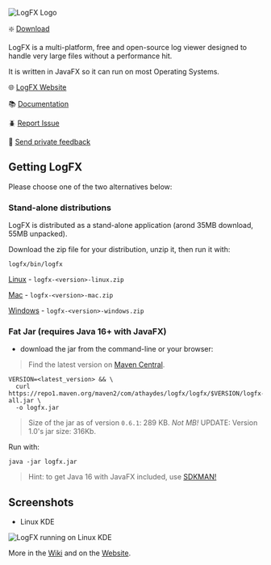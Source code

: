 ![LogFX Logo](docs/images/lofx-logo.png)

❇️ [Download](https://github.com/renatoathaydes/LogFX/releases/latest)

LogFX is a multi-platform, free and open-source log viewer designed to handle very large files without a performance hit.

It is written in JavaFX so it can run on most Operating Systems.

🌐 [LogFX Website](https://renatoathaydes.github.io/LogFX/)

📚 [Documentation](https://renatoathaydes.github.io/LogFX/docs/index.html)

🪲 [Report Issue](https://github.com/renatoathaydes/LogFX/issues/new)

📣 [Send private feedback](https://renatoathaydes.github.io/LogFX/contact.html)

## Getting LogFX

Please choose one of the two alternatives below:

### Stand-alone distributions

LogFX is distributed as a stand-alone application (arond 35MB download, 55MB unpacked).

Download the zip file for your distribution, unzip it, then run it with:

```
logfx/bin/logfx
```

[Linux](https://github.com/renatoathaydes/LogFX/releases/latest) - `logfx-<version>-linux.zip`

[Mac](https://github.com/renatoathaydes/LogFX/releases/latest) - `logfx-<version>-mac.zip`

[Windows](https://github.com/renatoathaydes/LogFX/releases/latest) - `logfx-<version>-windows.zip`

### Fat Jar (requires Java 16+ with JavaFX)

* download the jar from the command-line or your browser:

> Find the latest version on [Maven Central](https://search.maven.org/search?q=a:logfx).

```
VERSION=<latest_version> && \
  curl https://repo1.maven.org/maven2/com/athaydes/logfx/logfx/$VERSION/logfx-$VERSION-all.jar \
  -o logfx.jar
```

> Size of the jar as of version `0.6.1`: 289 KB. *Not MB!*
> UPDATE: Version 1.0's jar size: 316Kb. 

Run with:

```
java -jar logfx.jar
```

> Hint: to get Java 16 with JavaFX included, use [SDKMAN!](https://sdkman.io/)

## Screenshots

- Linux KDE

![LogFX running on Linux KDE](https://raw.githubusercontent.com/renatoathaydes/LogFX/next/docs/images/screenshots/logfx-1.0rc2-linux.png)

More in the [Wiki](https://github.com/renatoathaydes/LogFX/wiki/Screenshots) and on the
[Website](https://renatoathaydes.github.io/LogFX/).
